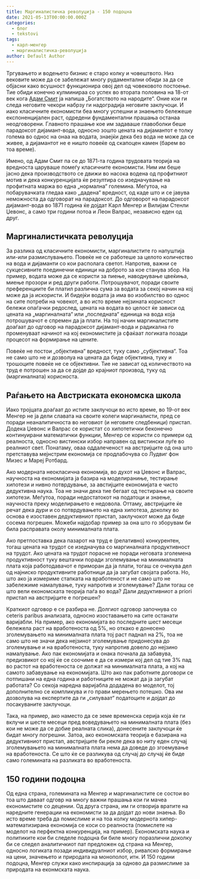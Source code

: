 ```yaml
---
title: Маргиналистичка револуција - 150 подоцна
date: 2021-05-13T00:00:00.000Z
categories:
  - блог
  - tekstovi
tags:
  - карл-менгер
  - маргиналистичка-револуција
author: Default Author
---
```


Тргувањето и водењето бизнис е старо колку и човештвото. Низ вековите може да се забележат многу рудаментални обиди за да се објасни како всушност функционира овој дел од човековото постоење. Тие обиди конечно кулминираа со успех во втората половина на 18-от век кога [Адам Смит](http://libertaniabackup.local/adam-smit-licniot-interes-nevidlivata-raka-na-pazarot-ipodelba-na-trudot/) ја напиша „Богатството на народите“. Оние кои ги следа неговите чекори набрзу ги надоградија неговите заклучоци. И иако класичните економисти беа многу успешни и знаењето бележеше експоненцијален раст, одредени фундаментални прашања останаа неодговорени. Главното прашање кое им задаваше главоболки беше парадоксот дијамант-вода, односно зошто цената на дијамантот е толку голема во однос на онаа на водата, знаејќи дека без вода не може да се живее, а дијамантот не е ништо повеќе од скапоцен камен (барем во тоа време).

Имено, од Адам Смит па се до 1871-та година трудовата теорија на вредноста царуваше помеѓу класичните економисти. Ним им беше јасно дека производството се движи во насока водена од профитниот мотив и дека конкуренцијата ќе резултира со изедначување на профитната маржа во една „нормална“ големина. Меѓутоа, на побарувачката гледаа како „дадена“ вредност, од каде што и се јавува неможноста да одговорат на парадоксот. До одговорот на парадоксот дијамант-вода во 1871 година ќе дојдат Карл Менгер и Вилијам Стенли Џевонс, а само три години потоа и Леон Валрас, независно еден од друг.

## **Маргиналистичката револуција**  

За разлика од класичните економисти, маргиналистите го напуштија или-или размислувањето. Повеќе не се работеше за целото количество на вода и дијаманти со кои располага светот. Напротив, важни се сукцесивните поединечни единици на доброто за кое станува збор. На пример, водата може да се користи за пиење, наводнување цвеќиња, миење прозори и ред други работи. Потрошувачот, поради своите преференциите би платил различна сума за водата за секој начин на кој може да ја искористи. И бидејќи водата ја има во изобилство во однос на сите потреби на човекот, а во исто време нејзината корисност бележи опаѓачки редослед, цената на водата во целост ќе зависи од цената на „маргиналната“ или „последната“ единица на вода која потрошувачот е спремен да ја плати. На тој начин маргиналистите доаѓаат до одговор на парадоксот дијамант-вода и радикална го променуваат начинот на кој економистите ја сфаќаат логиката позади процесот на формирање на цените.

Повеќе не постои „објективна“ вредност, туку само „субјективна“. Тоа не само што не и дозволуа на цената да биде објективна, туку и трошоците повеќе не се објективни. Тие не зависат од количеството на труд е потрошен за да се дојде до крајниот производ, туку од (маргиналната) корисноста.

## **Раѓањето на Австриската економска школа**

Иако тројцата доаѓаат до истите заклучоци во исто време, во 19-от век Менгер не ја дели славата на своите колеги маргиналисти, пред се поради неаналитичноста во неговиот (и неговите следбеници) пристап. Додека Џевонс и Валрас се користат со хипотетички беконечно континуирани математички функции, Менгер се користи со примери од реалноста, односно вистински избор направен од вистински луѓе во реалниот свет. Понатаму, оваа оддалеченост на австријците од она што претставува мејнстрим економија се продлабочува со Лудвиг фон Мизес и Мареј Ротбард. 

Ако модерната неокласична економија, во духот на Џевонс и Валрас, научноста на економијата ја базира на моделираниње, тестирање хипотези и нивно потврдување, за австијците економијата е чисто дедуктивна наука. Тоа не значи дека тие бегаат од тестирање на своите хипотези. Меѓутоа, поради недостатокот на податоци и знаење, научноста преку моделирањето е недовола. Оттаму, австријците ќе речат дека дури и со потврдувањето на една хипотеза, доколку во основа е изоставен дедуктивниот пристап, заклучокот може да биде сосема погрешен. Можеби најдобар пример за она што го зборувам би била расправата околу минималната плата.

Ако претпоставка дека пазарот на труд е (релативно) конкурентен, тогаш цената на трудот се изедначува со маргиналната продуктивност на трудот. Ако цената на трудот порасне не поради неговата зголемена продуктивност туку вештачки поради зголемување на минималната плата која работодавачот е приморан да ја плати, тогаш се очекува дел од најниско продуктивните работници да ја загубат својата работа. Но, што ако ја измериме стапката на вработеност и не само што не забележиме намалување, туку напротив и зголемување? Дали тогаш се што вели економската теорија паѓа во вода? Дали дедуктивниот a priori пристап на австријците е погрешен?

Краткиот одговор е се разбира не. Долгиот одговор започнува со ceteris paribus анализата, односно изоставањето на сите останати варијабли. На пример, ако економијата во последните шест месеци бележела раст на вработеноста од 5%, но откако е донесено зголемувањето на минималната плата тој раст паднал на 2%, тоа не само што не значи дека нејзинот зголемување придонесува до зголемување и на вработеноста, туку напротив довело до нејзино намалување. Ако пак економијата и онака почнала да забавува, предизвикот со кој ќе се соочиме е да се измери кој дел од тие 3% пад во растот на вработеноста се должат на минималната плата, а кој на самото забавување на економијата. Што ако пак работните договори се потпишани на една година и работниците не можат да ја загубат работата? Со секоја наредна варијабла додадена во моделот, тој дополнително се компликува и го прави мерењето потешко. Ова им дозволува на експертите да ги „силуваат“ податоците и дојдат до посакуваните заклучоци. 

Така, на пример, ако наместо да се земе временска серија која ќе ги вклучи и шесте месеци пред воведувањето на минималната плата (без кои не може да се добие реалната слика), донесените заклучоци ќе бидат многу погрешни. Затоа, ако економската теорија е базирана на дедуктивниот пристап, австријците би рекле дека во ниту еден случај зголемувањето на минималната плата нема да доведе до згоемување на вработеноста. Се што ќе се разликува од случај до случај ќе биде само големината на разликата во вработеноста.

## **150 години подоцна**

Од една страна, големината на Менгер и маргиналистите се состои во тоа што даваат одговр на многу важни прашања кои ги мачеа економистите со децении. Од друга страна, им ги отворија вратите на наредните генерации на економисти за да дојдат до нови знаења. Во исто време треба да помислиме и на тоа колку модернота хипер-математизирана економија се коси со реалноста (помислете на моделот на перфектна конкуренција, на пример). Економската наука и политиките кои би следеле подоцна би биле многу поразлични доколку би се следел аналитичкиот пат предложен од страна на Менгер, односно логиката позади индивидуалниот избор, ривалско формирање на цени, значењето и природата на монополот, итн. И 150 години подоцна, Менгер служи како инспирација за одново да размислиме за природата на еконмската наука.
